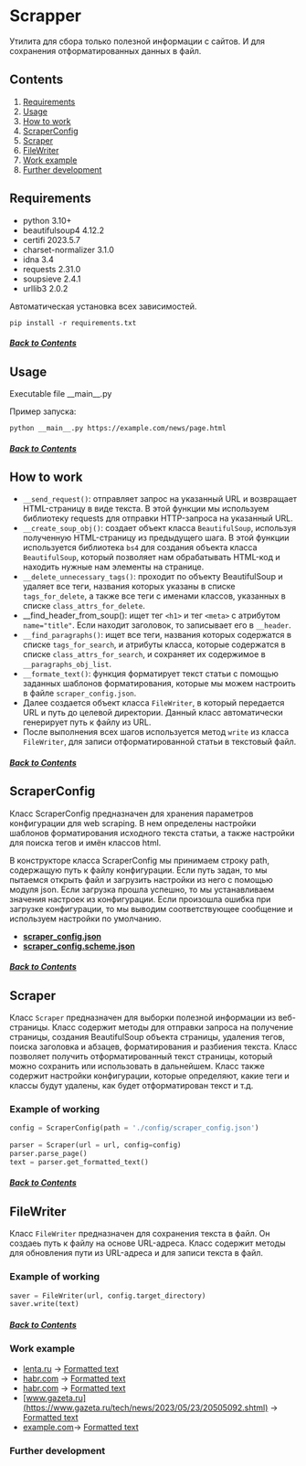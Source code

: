 # Scrapper
Утилита для сбора только полезной информации с сайтов. И для сохранения отформатированных данных в файл.

## Contents
1. [Requirements](#requirements)
2. [Usage](#usage)
3. [How to work](#how-to-work)
4. [ScraperConfig](#scraperconfig)
5. [Scraper](#scraper)
6. [FileWriter](#filewriter)
7. [Work example](#work-example)
8. [Further development](#further-development)

## Requirements

- python 3.10+
- beautifulsoup4 4.12.2
- certifi 2023.5.7
- charset-normalizer 3.1.0
- idna 3.4
- requests 2.31.0
-  soupsieve 2.4.1
- urllib3 2.0.2

Автоматическая установка всех зависимостей.
```console
pip install -r requirements.txt
```

##### [Back to Contents](#contents)

## Usage
Executable file \_\_main\_\_.py

Пример запуска:
```console
python __main__.py https://example.com/news/page.html
```

##### [Back to Contents](#contents)

## How to work

- `__send_request()`: отправляет запрос на указанный URL и возвращает HTML-страницу в виде текста. В этой функции мы используем библиотеку requests для отправки HTTP-запроса на указанный URL.
- `__create_soup_obj()`: создает объект класса `BeautifulSoup`, используя полученную HTML-страницу из предыдущего шага. В этой функции используется библиотека `bs4` для создания объекта класса `BeautifulSoup`, который позволяет нам обрабатывать HTML-код и находить нужные нам элементы на странице.
- `__delete_unnecessary_tags()`: проходит по объекту BeautifulSoup и удаляет все теги, названия которых указаны в списке `tags_for_delete`, а также все теги с именами классов, указанных в списке `class_attrs_for_delete`.
- __find_header_from_soup(): ищет тег `<h1>` и тег `<meta>` с атрибутом `name="title"`. Если находит заголовок, то записывает его в `__header`.
- `__find_paragraphs()`: ищет все теги, названия которых содержатся в списке `tags_for_search`, и атрибуты класса, которые содержатся в списке `class_attrs_for_search`, и сохраняет их содержимое в `__paragraphs_obj_list`.
- `__formate_text()`: функция форматирует текст статьи с помощью заданных шаблонов форматирования, которые мы можем настроить в файле `scraper_config.json`.
- Далее создается объект класса `FileWriter`, в который передается URL и путь до целевой директории. Данный класс автоматически генерирует путь к файлу из URL.
- После выполнения всех шагов используется метод `write` из класса `FileWriter`, для записи отформатированной статьи в текстовый файл.

##### [Back to Contents](#contents)

## ScraperConfig
Класс ScraperConfig предназначен для хранения параметров конфигурации для web scraping. В нем определены настройки шаблонов форматирования исходного текста статьи, а также настройки для поиска тегов и имён классов html.

В конструкторе класса ScraperConfig мы принимаем строку path, содержащую путь к файлу конфигурации. Если путь задан, то мы пытаемся открыть файл и загрузить настройки из него с помощью модуля json. Если загрузка прошла успешно, то мы устанавливаем значения настроек из конфигурации. Если произошла ошибка при загрузке конфигурации, то мы выводим соответствующее сообщение и используем настройки по умолчанию.

- [**scraper_config.json**](https://github.com/foxiam/Scraper/blob/master/src/config/scraper_config.json)
- [**scraper_config.scheme.json**](https://github.com/foxiam/Scraper/blob/master/src/config/scraper_config_schema.json)

##### [Back to Contents](#contents)

## Scraper
Класс `Scraper` предназначен для выборки полезной информации из веб-страницы. Класс содержит методы для отправки запроса на получение страницы, создания BeautifulSoup объекта страницы, удаления тегов, поиска заголовка и абзацев, форматирования и разбиения текста. Класс позволяет получить отформатированный текст страницы, который можно сохранить или использовать в дальнейшем. Класс также содержит настройки конфигурации, которые определяют, какие теги и классы будут удалены, как будет отформатирован текст и т.д.

### Example of working
```python
config = ScraperConfig(path = './config/scraper_config.json')
        
parser = Scraper(url = url, config=config)
parser.parse_page()
text = parser.get_formatted_text()
```

##### [Back to Contents](#contents)

## FileWriter
Класс `FileWriter` предназначен для сохранения текста в файл. Он создаеь путь к файлу на основе URL-адреса. Класс содержит методы для обновления пути из URL-адреса и для записи текста в файл.

### Example of working
```python
saver = FileWriter(url, config.target_directory)
saver.write(text)
```

##### [Back to Contents](#contents)

### Work example

- [lenta.ru](https://lenta.ru/news/2023/05/23/futurephone/) -> [Formatted text](https://github.com/foxiam/Scraper/blob/master/src/pages/lenta.ru/news/2023/05/23/futurephone.txt)
- [habr.com](https://habr.com/ru/news/737080/) -> [Formatted text](https://github.com/foxiam/Scraper/blob/master/src/pages/habr.com/ru/news/737080.txt)
- [habr.com](https://habr.com/ru/companies/smartengines/news/737002/) -> [Formatted text](https://github.com/foxiam/Scraper/blob/master/src/pages/habr.com/ru/companies/smartengines/news/737002.txt)
- [www.gazeta.ru](https://www.gazeta.ru/tech/news/2023/05/23/20505092.shtml) -> [Formatted text](https://github.com/foxiam/Scraper/blob/master/src/pages/www.gazeta.ru/tech/news/2023/05/23/20505092.txt)
- [example.com](https://example.com/news/page.html)-> [Formatted text](https://github.com/foxiam/Scraper/blob/master/src/pages/example.com/news/page.txt)

### Further development